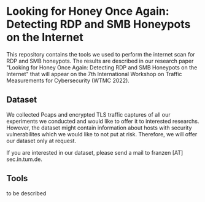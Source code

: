 # Looking for Honey Once Again: Detecting RDP and SMB Honeypots on the Internet

This repository contains the tools we used to perform the internet scan for RDP and SMB honeypots. The results are described in our research paper "Looking for Honey Once Again: Detecting RDP and SMB Honeypots on the Internet" that will appear on the 7th International Workshop on Traffic Measurements for Cybersecurity (WTMC 2022).

## Dataset
We collected Pcaps and encrypted TLS traffic captures of all our experiments we conducted and would like to offer it to interested researchs. However, the dataset might contain information about hosts with security vulnerabilites which we would like to not put at risk. Therefore, we will offer our dataset only at request.

If you are interested in our dataset, please send a mail to franzen [AT] sec.in.tum.de.

## Tools

to be described
